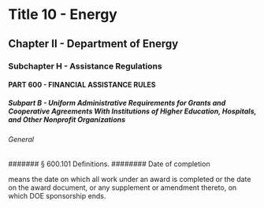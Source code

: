 
# Title 10 - Energy
## Chapter II - Department of Energy
### Subchapter H - Assistance Regulations
#### PART 600 - FINANCIAL ASSISTANCE RULES
##### Subpart B - Uniform Administrative Requirements for Grants and Cooperative Agreements With Institutions of Higher Education, Hospitals, and Other Nonprofit Organizations
###### General
####### § 600.101 Definitions.
######## Date of completion

means the date on which all work under an award is completed or the date on the award document, or any supplement or amendment thereto, on which DOE sponsorship ends.
